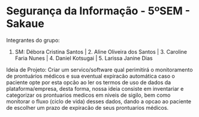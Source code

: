 # Segurança da Informação - 5ºSEM - Sakaue
Integrantes do grupo:
1. SM: Débora Cristina Santos | 2. Aline Oliveira dos Santos | 3. Caroline Faria Nunes | 4. Daniel Kotsugai | 5. Larissa Janine Dias

Ideia de Projeto: Criar um servico/software qual perimitirá o monitoramento de prontuários médicos e sua eventual expiracão automática caso o paciente opte por esta opcão ao ler os termos de uso de dados da plataforma/empresa, desta forma, nossa ideia consiste em inventariar e categorizar os prontuarios medicos em niveis de sigilo, bem como monitorar o fluxo (ciclo de vida) desses dados, dando a opcao ao paciente de escolher um prazo de expiracão de seus prontuarios médicos.
